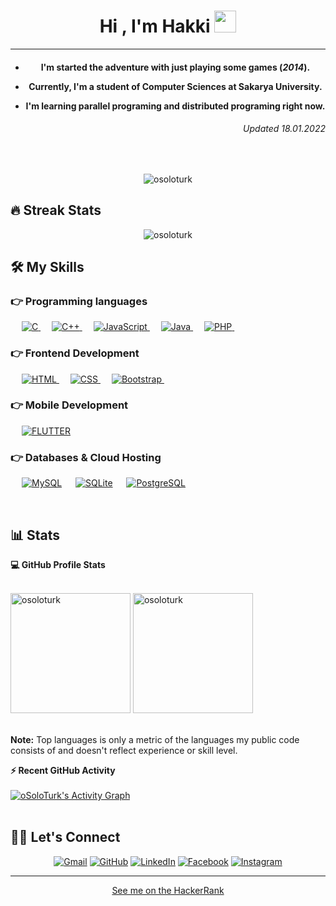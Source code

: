 <h1 align="center">Hi , I'm Hakki <img src="https://media.giphy.com/media/hvRJCLFzcasrR4ia7z/giphy.gif" width="35"></h1>
<hr/>
<h4 align="center">
  
  * I'm started the adventure with just playing some games (_2014_).

  * Currently, I'm a student of Computer Sciences at Sakarya University.

  * I'm learning parallel programing and distributed programing right now.
<h6 align="right">
  Updated 18.01.2022
  </h6>
</h4>
<br>
<p align="center"> <img src="https://komarev.com/ghpvc/?username=osoloturk&label=oSoloTurk's%20Profile%20Views%20&color=dc143c&style=plastic" alt="osoloturk" /> </p>

## 🔥 Streak Stats

<p align="center"><img align="center" src="https://github-readme-streak-stats.herokuapp.com/?user=osoloturk&theme=algolia" alt="osoloturk" /></p>

## 🛠️ My Skills

### 👉 Programming languages

<p align="left"> 
  &emsp; 
  <a href="https://www.cprogramming.com/" target="_blank"> 
    <img alt="C" src="https://img.shields.io/badge/C%20-%232370ED.svg?logo=c&logoColor=white">
  </a> 
  &emsp;
  <a href="https://www.w3schools.com/cpp/" target="_blank"> 
    <img alt="C++" src="https://img.shields.io/badge/C++%20-%2300599C.svg?logo=c%2B%2B&logoColor=white">
  </a> 
  &emsp;
  <a href="https://developer.mozilla.org/en-US/docs/Web/JavaScript" target="_blank"> 
     <img alt="JavaScript" src="https://img.shields.io/badge/JavaScript%20-%23F7DF1E.svg?logo=javascript&logoColor=black">
   </a>
  &emsp;
  <a href="https://www.java.com" target="_blank"> 
    <img alt="Java" src="https://img.shields.io/badge/Java-%23007396.svg?logo=java&logoColor=white">
  </a>
  &emsp;
  <a href="https://www.php.net/">
    <img alt="PHP" src="https://img.shields.io/badge/PHP-%23777BB4.svg?logo=php&logoColor=white"/>
  </a>
&emsp; 
</p>

### 👉 Frontend Development

<p align="left"> 
  &emsp; 
  <a href="https://www.w3.org/html/" target="_blank"> 
   <img alt="HTML" src="https://img.shields.io/badge/HTML5%20-%23E34F26.svg?logo=html5&logoColor=white">
  </a>   
  &emsp;
  <a href="https://www.w3schools.com/css/" target="_blank">
    <img alt="CSS" src="https://img.shields.io/badge/CSS%20-%231572B6.svg?logo=css3&logoColor=white">
  </a> 
   &emsp;
  <a href="https://getbootstrap.com" target="_blank"> 
    <img alt="Bootstrap" src="https://img.shields.io/badge/Bootstrap-%23563D7C.svg?style=flat&logo=bootstrap&logoColor=white"/>
  </a>
&emsp; 
</p>

### 👉 Mobile Development

<p align="left">
    &emsp;
  <a href="https://flutter.dev/">
    <img alt="FLUTTER" src="https://img.shields.io/badge/Flutter-02569B?style=flat&logo=flutter&logoColor=white">
    </img>
  </a>
  </p>

### 👉 Databases & Cloud Hosting

<p align="left">
  &emsp;
    <a href="https://www.mysql.com/"><img alt="MySQL" src="https://img.shields.io/badge/MySQL-00000F?style=flat&logo=mysql&logoColor=white"></a>
  &emsp;
    <a href="https://www.sqlite.org/"><img alt="SQLite" src ="https://img.shields.io/badge/SQLite-07405E?style=flat&logo=sqlite&logoColor=white"/></a>
  &emsp;
    <a href="https://www.postgresql.org/"><img alt="PostgreSQL" src="https://img.shields.io/badge/PostgreSQL-316192?style=flat&logo=postgresql&logoColor=white"></a>
  &emsp;
</p>
<br/>

## 📊 Stats

  <summary><b>💻 GitHub Profile Stats</b></summary>
  <br/>
  <p class="row">
    <a href="https://github.com/oSoloTurk"><img src="https://github-readme-stats.vercel.app/api?username=osoloturk&show_icons=true&locale=en&theme=algolia" alt="osoloturk" height="192px"/></a>
	  <img src="https://github-readme-stats.vercel.app/api/top-langs?username=osoloturk&show_icons=true&locale=en&layout=compact&theme=algolia" alt="osoloturk" height="192px"/>
  </p>
  <br/>
  <b>Note:</b> Top languages is only a metric of the languages my public code consists of and doesn't reflect experience or skill level.
  </p>

  <summary><b>⚡ Recent GitHub Activity</b></summary>
  <br/>
   <a href="https://github.com/osoloturk"><img alt="oSoloTurk's Activity Graph" src="https://activity-graph.herokuapp.com/graph?username=osoloturk&custom_title=oSoloTurk's%20Contribution%20Graph&theme=react-dark" /></a>
  <br/>


<br/>

## 🙋‍♀️ Let's Connect

<p align="center">
	<a href="mailto:hakki.ceylan2356@gmail.com"><img src="https://img.icons8.com/bubbles/50/000000/gmail.png" alt="Gmail"/></a>
	<a href="https://github.com/oSoloTurk"><img src="https://img.icons8.com/bubbles/50/000000/github.png" alt="GitHub"/></a>
	<a href="https://linkedin.com/in/hakki-ceylan"><img src="https://img.icons8.com/bubbles/50/000000/linkedin.png" alt="LinkedIn"/></a>
	<a href="#" title="I don't have facebook account"><img src="https://img.icons8.com/bubbles/50/000000/facebook-new.png" alt="Facebook"/></a>
	<a href="#" title="I don't have instagram account"><img src="https://img.icons8.com/bubbles/50/000000/instagram.png" alt="Instagram"/></a>
<hr/>
	<p align="center"><a href="https://www.hackerrank.com/hakki_ceylan">See me on the HackerRank</a></p>
</p>
